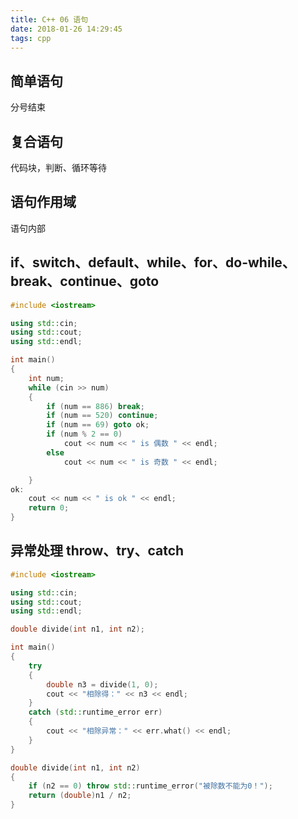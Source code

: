 ```yaml
---
title: C++ 06 语句
date: 2018-01-26 14:29:45
tags: cpp
---
```

## 简单语句

分号结束

## 复合语句

代码块，判断、循环等待

## 语句作用域

语句内部

## if、switch、default、while、for、do-while、break、continue、goto


```cpp
#include <iostream>

using std::cin;
using std::cout;
using std::endl;

int main()
{
	int num;
	while (cin >> num)
	{
		if (num == 886) break;
		if (num == 520) continue;
		if (num == 69) goto ok;
		if (num % 2 == 0)
			cout << num << " is 偶数 " << endl;
		else
			cout << num << " is 奇数 " << endl;

	}
ok:
	cout << num << " is ok " << endl;
	return 0;
}
```

## 异常处理 throw、try、catch


```cpp
#include <iostream>

using std::cin;
using std::cout;
using std::endl;

double divide(int n1, int n2);

int main()
{
	try
	{
		double n3 = divide(1, 0);
		cout << "相除得：" << n3 << endl;
	}
	catch (std::runtime_error err)
	{
		cout << "相除异常：" << err.what() << endl;
	}
}

double divide(int n1, int n2)
{
	if (n2 == 0) throw std::runtime_error("被除数不能为0！");
	return (double)n1 / n2;
}

```
